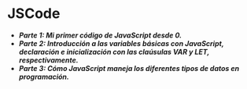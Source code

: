 # JSCode
- **_Parte 1: Mi primer código de JavaScript desde 0._**
- **_Parte 2: Introducción a las variables básicas con JavaScript, declaración e inicialización con las claúsulas VAR y LET, respectivamente._**
- **_Parte 3: Cómo JavaScript maneja los diferentes tipos de datos en programación._**
